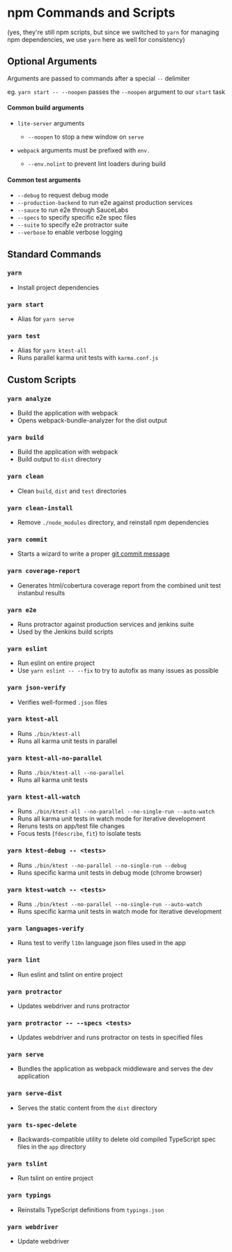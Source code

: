 # npm Commands and Scripts

(yes, they're still npm scripts, but since we switched to `yarn` for managing npm dependencies, we use `yarn` here as well for consistency)

## Optional Arguments

Arguments are passed to commands after a special `--` delimiter

eg. `yarn start -- --noopen` passes the `--noopen` argument to our `start` task

#### Common build arguments

* `lite-server` arguments
  * `--noopen` to stop a new window on `serve`

* `webpack` arguments must be prefixed with `env.`
  * `--env.nolint` to prevent lint loaders during build

#### Common test arguments

* `--debug` to request debug mode
* `--production-backend` to run e2e against production services
* `--sauce` to run e2e through SauceLabs
* `--specs` to specify specific e2e spec files
* `--suite` to specify e2e protractor suite
* `--verbose` to enable verbose logging

## Standard Commands

### `yarn`

* Install project dependencies

### `yarn start`

* Alias for `yarn serve`

### `yarn test`

* Alias for `yarn ktest-all`
* Runs parallel karma unit tests with `karma.conf.js`

## Custom Scripts

### `yarn analyze`

* Build the application with webpack
* Opens webpack-bundle-analyzer for the dist output

### `yarn build`

* Build the application with webpack
* Build output to `dist` directory

### `yarn clean`

* Clean `build`, `dist` and `test` directories

### `yarn clean-install`

* Remove `./node_modules` directory, and reinstall npm dependencies

### `yarn commit`

* Starts a wizard to write a proper [git commit message](https://github.com/angular/angular.js/blob/master/CONTRIBUTING.md#commit)

### `yarn coverage-report`

* Generates html/cobertura coverage report from the combined unit test instanbul results

### `yarn e2e`

* Runs protractor against production services and jenkins suite
* Used by the Jenkins build scripts

### `yarn eslint`

* Run eslint on entire project
* Use `yarn eslint -- --fix` to try to autofix as many issues as possible

### `yarn json-verify`

* Verifies well-formed `.json` files

### `yarn ktest-all`

* Runs `./bin/ktest-all`
* Runs all karma unit tests in parallel

### `yarn ktest-all-no-parallel`

* Runs `./bin/ktest-all --no-parallel`
* Runs all karma unit tests

### `yarn ktest-all-watch`

* Runs `./bin/ktest-all --no-parallel --no-single-run --auto-watch`
* Runs all karma unit tests in watch mode for iterative development
* Reruns tests on app/test file changes
* Focus tests (`fdescribe`, `fit`) to isolate tests

### `yarn ktest-debug -- <tests>`

* Runs `./bin/ktest --no-parallel --no-single-run --debug`
* Runs specific karma unit tests in debug mode (chrome browser)

### `yarn ktest-watch -- <tests>`

* Runs `./bin/ktest --no-parallel --no-single-run --auto-watch`
* Runs specific karma unit tests in watch mode for iterative development

### `yarn languages-verify`

* Runs test to verify `l10n` language json files used in the app

### `yarn lint`

* Run eslint and tslint on entire project

### `yarn protractor`

* Updates webdriver and runs protractor

### `yarn protractor -- --specs <tests>`

* Updates webdriver and runs protractor on tests in specified files

### `yarn serve`

* Bundles the application as webpack middleware and serves the dev application

### `yarn serve-dist`

* Serves the static content from the `dist` directory

### `yarn ts-spec-delete`

* Backwards-compatible utility to delete old compiled TypeScript spec files in the `app` directory

### `yarn tslint`

* Run tslint on entire project

### `yarn typings`

* Reinstalls TypeScript definitions from `typings.json`

### `yarn webdriver`

* Update webdriver
